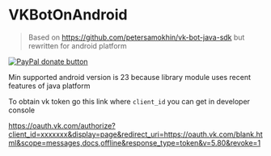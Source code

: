 # VKBotOnAndroid
> Based on https://github.com/petersamokhin/vk-bot-java-sdk but rewritten for android platform

<a href="https://www.paypal.me/mrcpp" title="Donate to this project using Paypal">
    <img src="https://img.shields.io/badge/paypal-donate-green.svg" alt="PayPal donate button"/>
</a>

Min supported android version is 23 because library module uses recent features of java platform

To obtain vk token go this link where `client_id` you can get in developer console

https://oauth.vk.com/authorize?client_id=xxxxxxx&display=page&redirect_uri=https://oauth.vk.com/blank.html&scope=messages,docs,offline&response_type=token&v=5.80&revoke=1